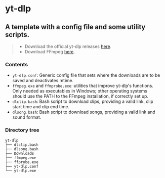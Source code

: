# yt-dlp
## A template with a config file and some utility scripts.
> - Download the official yt-dlp releases [here](https://github.com/yt-dlp/yt-dlp/releases).
> - Download FFmpeg [here](https://ffmpeg.org/download.html).

### Contents
- `yt-dlp.conf`: Generic config file that sets where the downloads are to be saved and deactivates mtime.
- `ffmpeg.exe` and `ffmprobe.exe`: utilities that improve yt-dlp's functions. Only needed as executables in Windows; other operating systems should use the PATH to the FFmpeg installation, if correctly set up.
- `dlclip.bash`: Bash script to download clips, providing a valid link, clip start time and clip end time.
- `dlsong.bash`: Bash script to download songs, providing a valid link and sound format.

### Directory tree
```
yt-dlp
├── dlclip.bash
├── dlsong.bash
├── Downloads
├── ffmpeg.exe
├── ffprobe.exe
├── yt-dlp.conf
└── yt-dlp.exe
```
